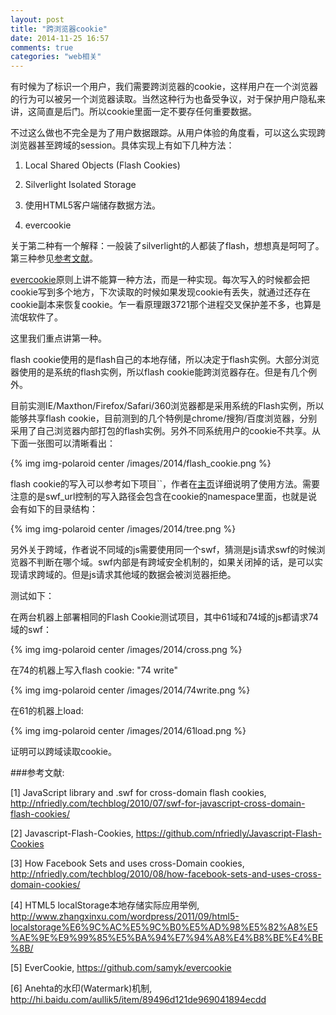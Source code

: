 ```yaml
---
layout: post
title: "跨浏览器cookie"
date: 2014-11-25 16:57
comments: true
categories: "web相关"
---
```


  有时候为了标识一个用户，我们需要跨浏览器的cookie，这样用户在一个浏览器的行为可以被另一个浏览器读取。当然这种行为也备受争议，对于保护用户隐私来讲，这简直是后门。所以cookie里面一定不要存任何重要数据。

  不过这么做也不完全是为了用户数据跟踪。从用户体验的角度看，可以这么实现跨浏览器甚至跨域的session。具体实现上有如下几种方法：

  1. Local Shared Objects (Flash Cookies)

  2. Silverlight Isolated Storage

  3. 使用HTML5客户端储存数据方法。

  4. evercookie
  
  关于第二种有一个解释：一般装了silverlight的人都装了flash，想想真是呵呵了。第三种参见[参考文献][4]。

  [evercookie][5]原则上讲不能算一种方法，而是一种实现。每次写入的时候都会把cookie写到多个地方，下次读取的时候如果发现cookie有丢失，就通过还存在cookie副本来恢复cookie。乍一看原理跟3721那个进程交叉保护差不多，也算是流氓软件了。

  这里我们重点讲第一种。

<!--more-->

  flash cookie使用的是flash自己的本地存储，所以决定于flash实例。大部分浏览器使用的是系统的flash实例，所以flash cookie能跨浏览器存在。但是有几个例外。

  目前实测IE/Maxthon/Firefox/Safari/360浏览器都是采用系统的Flash实例，所以能够共享flash cookie，目前测到的几个特例是chrome/搜狗/百度浏览器，分别采用了自己浏览器内部打包的flash实例。另外不同系统用户的cookie不共享。从下面一张图可以清晰看出：

  {% img img-polaroid center /images/2014/flash_cookie.png %}  

  flash cookie的写入可以参考如下项目``，作者在[主页][1]详细说明了使用方法。需要注意的是swf_url控制的写入路径会包含在cookie的namespace里面，也就是说会有如下的目录结构：

  {% img img-polaroid center /images/2014/tree.png %}

  另外关于跨域，作者说不同域的js需要使用同一个swf，猜测是js请求swf的时候浏览器不判断在哪个域。swf内部是有跨域安全机制的，如果关闭掉的话，是可以实现请求跨域的。但是js请求其他域的数据会被浏览器拒绝。

  测试如下：

  在两台机器上部署相同的Flash Cookie测试项目，其中61域和74域的js都请求74域的swf：

  {% img img-polaroid center /images/2014/cross.png %}

  在74的机器上写入flash cookie: "74 write"

  {% img img-polaroid center /images/2014/74write.png %}

  在61的机器上load:

  {% img img-polaroid center /images/2014/61load.png %}

  证明可以跨域读取cookie。



[1]: http://nfriedly.com/techblog/2010/07/swf-for-javascript-cross-domain-flash-cookies/   "JavaScript library and .swf for cross-domain flash cookies"
[2]: https://github.com/nfriedly/Javascript-Flash-Cookies "Javascript-Flash-Cookies"
[3]: http://nfriedly.com/techblog/2010/08/how-facebook-sets-and-uses-cross-domain-cookies/ " How Facebook Sets and uses cross-Domain cookies"
[4]: http://www.zhangxinxu.com/wordpress/2011/09/html5-localstorage%E6%9C%AC%E5%9C%B0%E5%AD%98%E5%82%A8%E5%AE%9E%E9%99%85%E5%BA%94%E7%94%A8%E4%B8%BE%E4%BE%8B/ "HTML5 localStorage本地存储实际应用举例"
[5]: https://github.com/samyk/evercookie "EverCookie"
[6]: http://hi.baidu.com/aullik5/item/89496d121de969041894ecdd "Anehta的水印(Watermark)机制"

###参考文献:

  \[1] JavaScript library and .swf for cross-domain flash cookies, <http://nfriedly.com/techblog/2010/07/swf-for-javascript-cross-domain-flash-cookies/>
  
  \[2] Javascript-Flash-Cookies, <https://github.com/nfriedly/Javascript-Flash-Cookies>
  
  \[3]  How Facebook Sets and uses cross-Domain cookies, <http://nfriedly.com/techblog/2010/08/how-facebook-sets-and-uses-cross-domain-cookies/>
  
  \[4] HTML5 localStorage本地存储实际应用举例, <http://www.zhangxinxu.com/wordpress/2011/09/html5-localstorage%E6%9C%AC%E5%9C%B0%E5%AD%98%E5%82%A8%E5%AE%9E%E9%99%85%E5%BA%94%E7%94%A8%E4%B8%BE%E4%BE%8B/>
  
  \[5] EverCookie, <https://github.com/samyk/evercookie>
  
  \[6] Anehta的水印(Watermark)机制, <http://hi.baidu.com/aullik5/item/89496d121de969041894ecdd>
